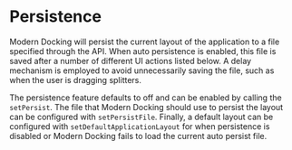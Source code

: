 # Persistence

Modern Docking will persist the current layout of the application to a file specified through the API. When auto persistence is enabled, this file is saved after a number of different UI actions listed below. A delay mechanism is employed to avoid unnecessarily saving the file, such as when the user is dragging splitters.

The persistence feature defaults to off and can be enabled by calling the `setPersist`. The file that Modern Docking should use to persist the layout can be configured with `setPersistFile`. Finally, a default layout can be configured with `setDefaultApplicationLayout` for when persistence is disabled or Modern Docking fails to load the current auto persist file.
